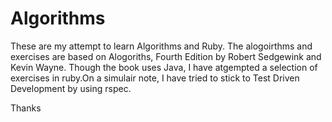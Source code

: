 Algorithms
==========
These are my attempt to learn Algorithms and Ruby. The alogoirthms and exercises are based on Alogoriths, Fourth Edition 
by Robert Sedgewink and Kevin Wayne. Though the book uses Java, I have atgempted a selection of exercises in ruby.On a 
simulair note, I have tried to stick to Test Driven Development by using rspec. 

Thanks
